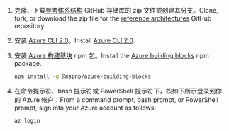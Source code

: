 1. <span data-ttu-id="d6034-101">克隆、下载[参考体系结构](https://github.com/mspnp/reference-architectures) GitHub 存储库的 zip 文件或创建其分支。</span><span class="sxs-lookup"><span data-stu-id="d6034-101">Clone, fork, or download the zip file for the [reference architectures](https://github.com/mspnp/reference-architectures) GitHub repository.</span></span>

2. <span data-ttu-id="d6034-102">安装 [Azure CLI 2.0](/cli/azure/install-azure-cli?view=azure-cli-latest)。</span><span class="sxs-lookup"><span data-stu-id="d6034-102">Install [Azure CLI 2.0](/cli/azure/install-azure-cli?view=azure-cli-latest).</span></span>

3. <span data-ttu-id="d6034-103">安装 [Azure 构建基块](https://github.com/mspnp/template-building-blocks/wiki/Install-Azure-Building-Blocks) npm 包。</span><span class="sxs-lookup"><span data-stu-id="d6034-103">Install the [Azure building blocks](https://github.com/mspnp/template-building-blocks/wiki/Install-Azure-Building-Blocks) npm package.</span></span>

   ```bash
   npm install -g @mspnp/azure-building-blocks
   ```

4. <span data-ttu-id="d6034-104">在命令提示符、bash 提示符或 PowerShell 提示符下，按如下所示登录到你的 Azure 帐户：</span><span class="sxs-lookup"><span data-stu-id="d6034-104">From a command prompt, bash prompt, or PowerShell prompt, sign into your Azure account as follows:</span></span>

   ```bash
   az login
   ```
